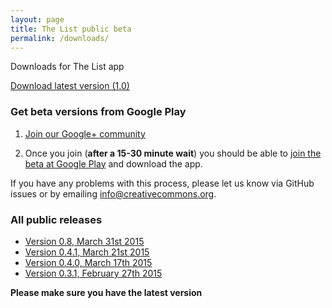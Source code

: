 ```yaml
---
layout: page
title: The List public beta
permalink: /downloads/
---
```


Downloads for The List app

<p><a href="https://github.com/creativecommons/list/releases/download/1.0/the_list-1.0.apk" class="btn btn-success btn-lg">Download latest version (1.0)</a></p>

### Get beta versions from Google Play

1. [Join our Google+ community](https://plus.google.com/communities/102795983782763259834)

2. Once you join (<b>after a 15-30 minute wait</b>) you should be able to [join the beta at Google Play](https://play.google.com/apps/testing/org.creativecommons.thelist) and download the app.

If you have any problems with this process, please let us know via GitHub issues or by emailing <info@creativecommons.org>.

### All public releases

* [Version 0.8, March 31st 2015](https://github.com/creativecommons/list/releases/download/0.8/app-release.apk)
* [Version 0.4.1, March 21st 2015](/releases/thelist-0.4.1.apk)
* [Version 0.4.0, March 17th 2015](/releases/thelist-0.4.0.apk)
* [Version 0.3.1, February 27th 2015](/releases/thelist-0.3.1.apk)

**Please make sure you have the latest version**
